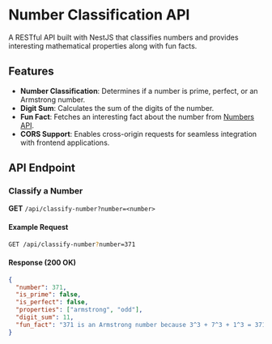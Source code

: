 # Number Classification API

A RESTful API built with NestJS that classifies numbers and provides interesting mathematical properties along with fun facts.

## Features

- **Number Classification**: Determines if a number is prime, perfect, or an Armstrong number.
- **Digit Sum**: Calculates the sum of the digits of the number.
- **Fun Fact**: Fetches an interesting fact about the number from [Numbers API](http://numbersapi.com/).
- **CORS Support**: Enables cross-origin requests for seamless integration with frontend applications.

## API Endpoint

### Classify a Number
**GET** `/api/classify-number?number=<number>`

#### Example Request
```bash
GET /api/classify-number?number=371
```
#### Response (200 OK)
```json
{
  "number": 371,
  "is_prime": false,
  "is_perfect": false,
  "properties": ["armstrong", "odd"],
  "digit_sum": 11,
  "fun_fact": "371 is an Armstrong number because 3^3 + 7^3 + 1^3 = 371"
}
```

